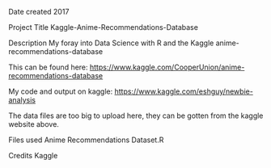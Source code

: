 Date created
2017

Project Title
Kaggle-Anime-Recommendations-Database

Description
My foray into Data Science with R and the Kaggle anime-recommendations-database

This can be found here:  https://www.kaggle.com/CooperUnion/anime-recommendations-database

My code and output on kaggle:  https://www.kaggle.com/eshguy/newbie-analysis

The data files are too big to upload here, they can be gotten from the kaggle website above.

Files used
Anime Recommendations Dataset.R

Credits
Kaggle
